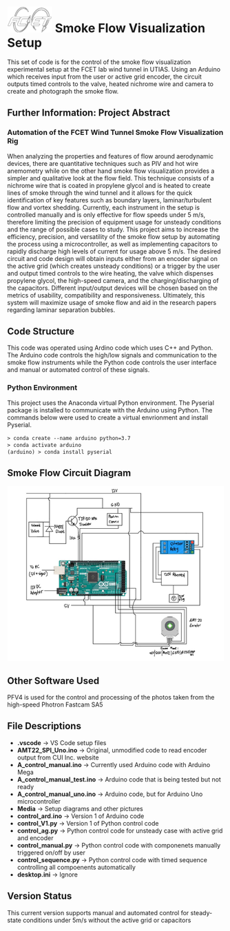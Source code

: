 # <img src= "Media/FCET_Logo.png" height = "60"> Smoke Flow Visualization Setup
This set of code is for the control of the smoke flow visualization experimental setup at the FCET lab wind tunnel in UTIAS. 
Using an Arduino which receives input from the user or active grid encoder, the circuit outputs timed controls to the valve, heated nichrome wire and camera to create and photograph the smoke flow.

## Further Information: Project Abstract
### Automation of the FCET Wind Tunnel Smoke Flow Visualization Rig
When analyzing the properties and features of flow around aerodynamic devices, there are quantitative techniques such as PIV and hot wire anemometry while on the other hand smoke flow visualization provides a simpler and qualitative look at the flow field. This technique consists of a nichrome wire that is coated in propylene glycol and is heated to create lines of smoke through the wind tunnel and it allows for the quick identification of key features such as boundary layers, laminar/turbulent flow and vortex shedding. Currently, each instrument in the setup is controlled manually and is only effective for flow speeds under 5 m/s, therefore limiting the precision of equipment usage for unsteady conditions and the range of possible cases to study. This project aims to increase the efficiency, precision, and versatility of the smoke flow setup by automating the process using a microcontroller, as well as implementing capacitors to rapidly discharge high levels of current for usage above 5 m/s. The desired circuit and code design will obtain inputs either from an encoder signal on the active grid (which creates unsteady conditions) or a trigger by the user and output timed controls to the wire heating, the valve which dispenses propylene glycol, the high-speed camera, and the charging/discharging of the capacitors. Different input/output devices will be chosen based on the metrics of usability, compatibility and responsiveness. Ultimately, this system will maximize usage of smoke flow and aid in the research papers regarding laminar separation bubbles.

## Code Structure
This code was operated using Ardino code which uses C++ and Python. The Arduino code controls the high/low signals and communication to the smoke flow instruments while the Python code controls the user interface and manual or automated control of these signals.

### Python Environment
This project uses the Anaconda virtual Python environment. The Pyserial package is installed to communicate with the Arduino using Python. The commands below were used to create a virtual envrionment and install Pyserial.
```
> conda create --name arduino python=3.7
> conda activate arduino
(arduino) > conda install pyserial
```
## Smoke Flow Circuit Diagram
<img src= "Media/SmokeFlowCircuit.jpg">

## Other Software Used
PFV4 is used for the control and processing of the photos taken from the high-speed Photron Fastcam SA5

## File Descriptions
* **.vscode** -> VS Code setup files
* **AMT22_SPI_Uno.ino** -> Original, unmodified code to read encoder output from CUI Inc. website
* **A_control_manual.ino** -> Currently used Arduino code with Arduino Mega
* **A_control_manual_test.ino** -> Arduino code that is being tested but not ready
* **A_control_manual_uno.ino** -> Arduino code, but for Arduino Uno microcontroller
* **Media** -> Setup diagrams and other pictures
* **control_ard.ino** -> Version 1 of Arduino code
* **control_V1.py** -> Version 1 of Python control code
* **control_ag.py** -> Python control code for unsteady case with active grid and encoder
* **control_manual.py** -> Python control code with componenets manually triggered on/off by user
* **control_sequence.py** -> Python control code with timed sequence controlling all compoenents automatically
* **desktop.ini** -> Ignore


## Version Status
This current version supports manual and automated control for steady-state conditions under 5m/s without the active grid or capacitors
